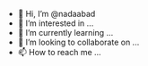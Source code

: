 - 👋 Hi, I’m @nadaabad
- 👀 I’m interested in ...
- 🌱 I’m currently learning ...
- 💞️ I’m looking to collaborate on ...
- 📫 How to reach me ...

<!---
nadaabad/nadaabad is a ✨ special ✨ repository because its `README.md` (this file) appears on your GitHub profile.
You can click the Preview link to take a look at your changes.
--->
